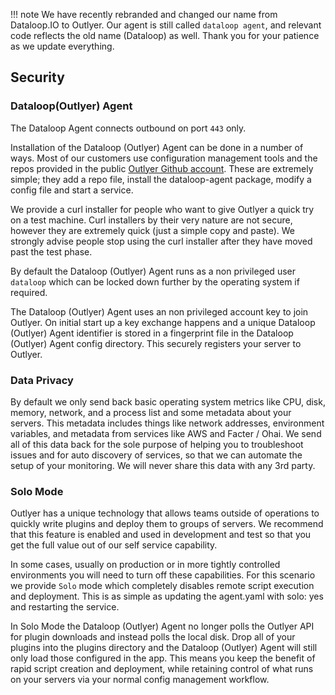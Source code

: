 !!! note
    We have recently rebranded and changed our name from Dataloop.IO to Outlyer. Our agent is still called `dataloop agent`, and relevant code reflects the old name (Dataloop) as well. Thank you for your patience as we update everything.

## Security

### Dataloop(Outlyer) Agent

The Dataloop Agent connects outbound on port `443` only.

Installation of the Dataloop (Outlyer) Agent can be done in a number of ways. Most of our customers use configuration management tools and the repos provided in the public [Outlyer Github account](https://github.com/outlyerapp). These are extremely simple; they add a repo file, install the dataloop-agent package, modify a config file and start a service.

We provide a curl installer for people who want to give Outlyer a quick try on a test machine. Curl installers by their very nature are not secure, however they are extremely quick (just a simple copy and paste). We strongly advise people stop using the curl installer after they have moved past the test phase.

By default the Dataloop (Outlyer) Agent runs as a non privileged user `dataloop` which can be locked down further by the operating system if required.

The Dataloop (Outlyer) Agent uses an non privileged account key to join Outlyer. On initial start up a key exchange happens and a unique Dataloop (Outlyer) Agent identifier is stored in a fingerprint file in the Dataloop (Outlyer) Agent config directory. This securely registers your server to Outlyer.

### Data Privacy

By default we only send back basic operating system metrics like CPU, disk, memory, network, and a process list and some metadata about your servers. This metadata includes things like network addresses, environment variables, and metadata from services like AWS and Facter / Ohai. We send all of this data back for the sole purpose of helping you to troubleshoot issues and for auto discovery of services, so that we can automate the setup of your monitoring. We will never share this data with any 3rd party.

### Solo Mode

Outlyer has a unique technology that allows teams outside of operations to quickly write plugins and deploy them to groups of servers. We recommend that this feature is enabled and used in development and test so that you get the full value out of our self service capability.

In some cases, usually on production or in more tightly controlled environments you will need to turn off these capabilities. For this scenario we provide `Solo` mode which completely disables remote script execution and deployment. This is as simple as updating the agent.yaml with solo: yes and restarting the service.

In Solo Mode the Dataloop (Outlyer) Agent no longer polls the Outlyer API for plugin downloads and instead polls the local disk. Drop all of your plugins into the plugins directory and the Dataloop (Outlyer) Agent will still only load those configured in the app. This means you keep the benefit of rapid script creation and deployment, while retaining control of what runs on your servers via your normal config management workflow.
